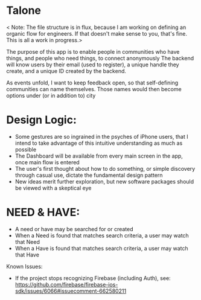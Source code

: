 # Talone

< Note: The file structure is in flux, because I am working on defining an organic flow for engineers.  If that doesn't make sense to you, that's fine.  This is all a work in progress.>

The purpose of this app is to enable people in communities who have things, and people who need things, to connect anonymously
The backend will know users by their email (used to register), a unique handle they create, and a unique ID created by the backend.

As events unfold, I want to keep feedback open, so that self-defining communities can name themselves.  Those names would then become options under (or in addition to) city

# Design Logic:
- Some gestures are so ingrained in the psyches of iPhone users, that I intend to take advantage of this intuitive understanding as much as possible
- The Dashboard will be available from every main screen in the app, once main flow is entered
- The user's first thought about how to do something, or simple discovery through casual use, dictate the fundamental design pattern
- New ideas merit further exploration, but new software packages should be viewed with a skeptical eye

# NEED & HAVE:
- A need or have may be searched for or created
- When a Need is found that matches search criteria, a user may watch that Need
- When a Have is found that matches search criteria, a user may watch that Have

Known Issues:
- If the project stops recognizing Firebase (including Auth), see: https://github.com/firebase/firebase-ios-sdk/issues/6066#issuecomment-662580211
